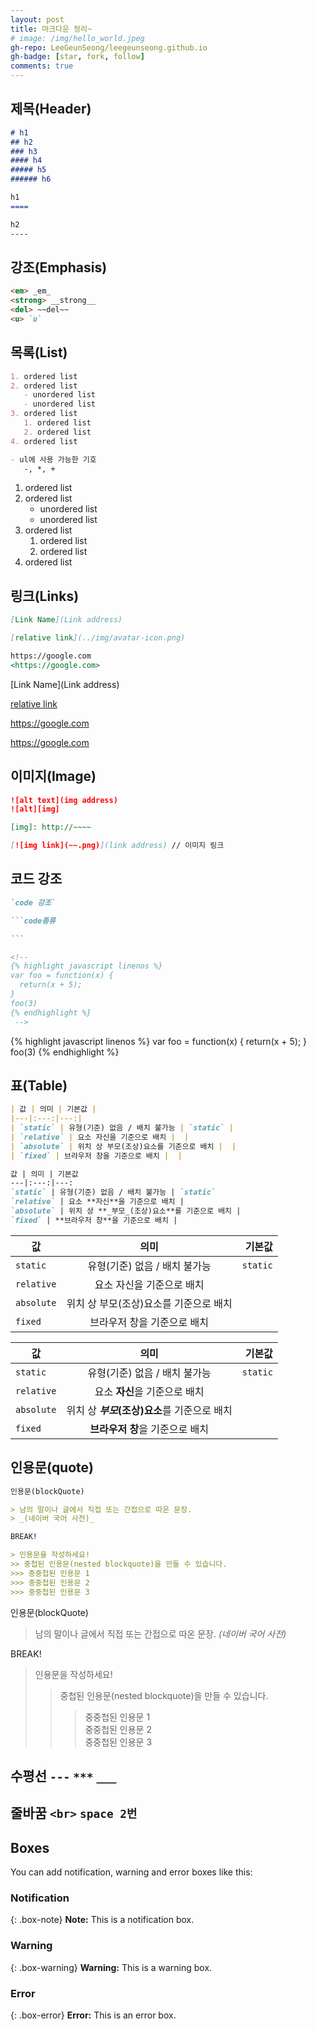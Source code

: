 ```yaml
---
layout: post
title: 마크다운 정리~
# image: /img/hello_world.jpeg
gh-repo: LeeGeunSeong/leegeunseong.github.io
gh-badge: [star, fork, follow]
comments: true
---
```


제목(Header)
-----
```md
# h1
## h2
### h3
#### h4
##### h5
###### h6

h1
====

h2
----
```
강조(Emphasis)
----
```md
<em> _em_
<strong> __strong__
<del> ~~del~~
<u> `u`
```

목록(List)
----

```md
1. ordered list
2. ordered list
   - unordered list
   - unordered list
3. ordered list
   1. ordered list
   2. ordered list
4. ordered list

- ul에 사용 가능한 기호
   -, *, +
```

1. ordered list
2. ordered list
   - unordered list
   - unordered list
3. ordered list
   1. ordered list
   2. ordered list
4. ordered list

링크(Links)
----

```md
[Link Name](Link address)

[relative link](../img/avatar-icon.png)

https://google.com
<https://google.com>

```

[Link Name](Link address)

[relative link](../img/avatar-icon.png)

https://google.com

<https://google.com>

이미지(Image)
----
```md
![alt text](img address)
![alt][img]

[img]: http://~~~~

[![img link](~~.png)](link address) // 이미지 링크
```

코드 강조
----

```md
`code 강조`

```code종류

```　

<!-- 
{% highlight javascript linenos %}
var foo = function(x) {
  return(x + 5);
}
foo(3)
{% endhighlight %}
 -->

```
{% highlight javascript linenos %}
var foo = function(x) {
  return(x + 5);
}
foo(3)
{% endhighlight %}

표(Table)
----

```md
| 값 | 의미 | 기본값 |
|---|:---:|---:|
| `static` | 유형(기준) 없음 / 배치 불가능 | `static` |
| `relative` | 요소 자신을 기준으로 배치 |  |
| `absolute` | 위치 상 부모(조상)요소를 기준으로 배치 |  |
| `fixed` | 브라우저 창을 기준으로 배치 |  |

값 | 의미 | 기본값
---|:---:|---:
`static` | 유형(기준) 없음 / 배치 불가능 | `static`
`relative` | 요소 **자신**을 기준으로 배치 |
`absolute` | 위치 상 **_부모_(조상)요소**를 기준으로 배치 |
`fixed` | **브라우저 창**을 기준으로 배치 |
```

| 값 | 의미 | 기본값 |
|---|:---:|---:|
| `static` | 유형(기준) 없음 / 배치 불가능 | `static` |
| `relative` | 요소 자신을 기준으로 배치 |  |
| `absolute` | 위치 상 부모(조상)요소를 기준으로 배치 |  |
| `fixed` | 브라우저 창을 기준으로 배치 |  |

값 | 의미 | 기본값
---|:---:|---:
`static` | 유형(기준) 없음 / 배치 불가능 | `static`
`relative` | 요소 **자신**을 기준으로 배치 |
`absolute` | 위치 상 **_부모_(조상)요소**를 기준으로 배치 |
`fixed` | **브라우저 창**을 기준으로 배치 |

인용문(quote)
----

```md
인용문(blockQuote)

> 남의 말이나 글에서 직접 또는 간접으로 따온 문장.
> _(네이버 국어 사전)_

BREAK!

> 인용문을 작성하세요!
>> 중첩된 인용문(nested blockquote)을 만들 수 있습니다.
>>> 중중첩된 인용문 1
>>> 중중첩된 인용문 2
>>> 중중첩된 인용문 3
```

인용문(blockQuote)

> 남의 말이나 글에서 직접 또는 간접으로 따온 문장.
> _(네이버 국어 사전)_

BREAK!

> 인용문을 작성하세요!
>> 중첩된 인용문(nested blockquote)을 만들 수 있습니다.
>>> 중중첩된 인용문 1  
>>> 중중첩된 인용문 2  
>>> 중중첩된 인용문 3

수평선 `---` `***` `___`
----

줄바꿈 `<br>` `space 2번`
----



## Boxes
You can add notification, warning and error boxes like this:

### Notification

{: .box-note}
**Note:** This is a notification box.

### Warning

{: .box-warning}
**Warning:** This is a warning box.

### Error

{: .box-error}
**Error:** This is an error box.
